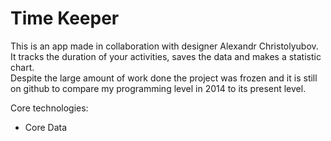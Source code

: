 Time Keeper
==========

This is an app made in collaboration with designer Alexandr Christolyubov. It tracks the duration of your activities, saves the data and makes a statistic chart.   
Despite the large amount of work done the project was frozen and it is still on github to compare my programming level in 2014 to its present level.   

Core technologies:   
- Core Data
